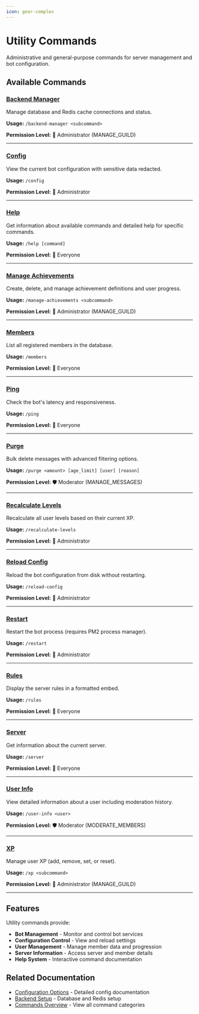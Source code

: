 ```yaml
---
icon: gear-complex
---
```


# Utility Commands

Administrative and general-purpose commands for server management and bot configuration.

## Available Commands

### [Backend Manager](backend-manager.md)

Manage database and Redis cache connections and status.

**Usage:** `/backend-manager <subcommand>`

**Permission Level:** 👑 Administrator (MANAGE\_GUILD)

***

### [Config](config.md)

View the current bot configuration with sensitive data redacted.

**Usage:** `/config`

**Permission Level:** 👑 Administrator

***

### [Help](help.md)

Get information about available commands and detailed help for specific commands.

**Usage:** `/help [command]`

**Permission Level:** 👤 Everyone

***

### [Manage Achievements](manage-achievements.md)

Create, delete, and manage achievement definitions and user progress.

**Usage:** `/manage-achievements <subcommand>`

**Permission Level:** 👑 Administrator (MANAGE\_GUILD)

***

### [Members](members.md)

List all registered members in the database.

**Usage:** `/members`

**Permission Level:** 👤 Everyone

***

### [Ping](ping.md)

Check the bot's latency and responsiveness.

**Usage:** `/ping`

**Permission Level:** 👤 Everyone

***

### [Purge](purge.md)

Bulk delete messages with advanced filtering options.

**Usage:** `/purge <amount> [age_limit] [user] [reason]`

**Permission Level:** 🛡️ Moderator (MANAGE\_MESSAGES)

***

### [Recalculate Levels](recalculate-levels.md)

Recalculate all user levels based on their current XP.

**Usage:** `/recalculate-levels`

**Permission Level:** 👑 Administrator

***

### [Reload Config](reload-config.md)

Reload the bot configuration from disk without restarting.

**Usage:** `/reload-config`

**Permission Level:** 👑 Administrator

***

### [Restart](restart.md)

Restart the bot process (requires PM2 process manager).

**Usage:** `/restart`

**Permission Level:** 👑 Administrator

***

### [Rules](rules.md)

Display the server rules in a formatted embed.

**Usage:** `/rules`

**Permission Level:** 👤 Everyone

***

### [Server](server.md)

Get information about the current server.

**Usage:** `/server`

**Permission Level:** 👤 Everyone

***

### [User Info](user-info.md)

View detailed information about a user including moderation history.

**Usage:** `/user-info <user>`

**Permission Level:** 🛡️ Moderator (MODERATE\_MEMBERS)

***

### [XP](xp.md)

Manage user XP (add, remove, set, or reset).

**Usage:** `/xp <subcommand>`

**Permission Level:** 👑 Administrator (MANAGE\_GUILD)

***

## Features

Utility commands provide:

* **Bot Management** - Monitor and control bot services
* **Configuration Control** - View and reload settings
* **User Management** - Manage member data and progression
* **Server Information** - Access server and member details
* **Help System** - Interactive command documentation

## Related Documentation

* [Configuration Options](../../basics/configuration-options.md) - Detailed config documentation
* [Backend Setup](../../getting-started/quickstart/self-hosting.md) - Database and Redis setup
* [Commands Overview](../commands.md) - View all command categories

